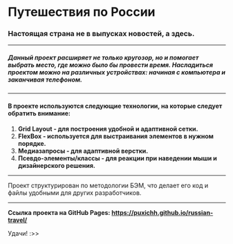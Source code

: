 # Путешествия по России
### Настоящая страна не в выпусках новостей, а здесь.
-----
##### Данный проект расширяет не только кругозор, но и помогает выбрать место, где можно было бы провести время. Насладиться проектом можно на различных устройствах: начиная с компьютера и заканчивая телефоном.
-----
#### В проекте используются следующие технологии, на которые следует обратить внимание:
1. **Grid Layout - для построения удобной и адаптивной сетки.**
2. **FlexBox - используется для выстраивания элементов в нужном порядке.**
3. **Медиазапросы - для адаптивной верстки.**
4. **Псевдо-элементы/классы - для реакции при наведении мыши и дизайнерского решения.**
-----

Проект структурирован по методологии БЭМ, что делает его код и файлы удобными для других разработчиков.

-----

**Ссылка проекта на GitHub Pages: https://puxichh.github.io/russian-travel/**

Удачи! :>>
